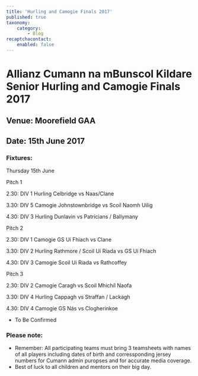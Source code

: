 ```yaml
---
title: 'Hurling and Camogie Finals 2017'
published: true
taxonomy:
    category:
        - Blog
recaptchacontact:
    enabled: false
---
```


# Allianz Cumann na mBunscol Kildare Senior Hurling and Camogie Finals 2017
## Venue: Moorefield GAA
## Date: 15th June 2017

### Fixtures: 
Thursday 15th June

 

Pitch 1           

2.30: DIV 1 Hurling Celbridge          vs     Naas/Clane

3.30: DIV 5 Camogie Johnstownbridge    vs     Scoil Naomh Uilig

4.30: DIV 3 Hurling Dunlavin           vs     Patricians / Ballymany


Pitch 2

2.30: DIV 1 Camogie GS Uí Fhiach    vs     Clane

3.30: DIV 2 Hurling Rathmore / Scoil Uí Riada    vs    GS Uí Fhiach

4.30: DIV 3 Camogie Scoil Ui Riada  vs     Rathcoffey    

 
Pitch 3

2.30: DIV 2 Camogie Caragh               vs     Scoil Mhichíl Naofa

3.30: DIV 4 Hurling Cappagh           vs     Straffan / Lackagh

4.30: DIV 4 Camogie GS Nás               vs     Clogherinkoe           
* To Be Confirmed

### Please note: 
* Remember: All participating teams must bring 3 teamsheets with names of all players including dates of birth and corressponding jersey numbers for Cumann admin puropses and for accurate media coverage.
* Best of luck to all children and mentors on their big day.